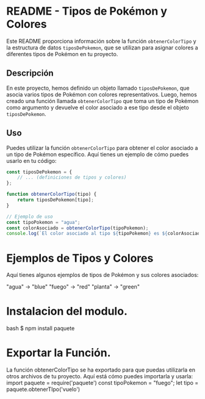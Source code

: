 # README - Tipos de Pokémon y Colores

Este README proporciona información sobre la función `obtenerColorTipo` y la estructura de datos `tiposDePokemon`, que se utilizan para asignar colores a diferentes tipos de Pokémon en tu proyecto.

## Descripción

En este proyecto, hemos definido un objeto llamado `tiposDePokemon`, que asocia varios tipos de Pokémon con colores representativos. Luego, hemos creado una función llamada `obtenerColorTipo` que toma un tipo de Pokémon como argumento y devuelve el color asociado a ese tipo desde el objeto `tiposDePokemon`.

## Uso

Puedes utilizar la función `obtenerColorTipo` para obtener el color asociado a un tipo de Pokémon específico. Aquí tienes un ejemplo de cómo puedes usarlo en tu código:

```javascript
const tiposDePokemon = {
    // ... (definiciones de tipos y colores)
};

function obtenerColorTipo(tipo) {
    return tiposDePokemon[tipo];
}

// Ejemplo de uso
const tipoPokemon = "agua";
const colorAsociado = obtenerColorTipo(tipoPokemon);
console.log(`El color asociado al tipo ${tipoPokemon} es ${colorAsociado
```

# Ejemplos de Tipos y Colores
Aquí tienes algunos ejemplos de tipos de Pokémon y sus colores asociados:

"agua" → "blue"
"fuego" → "red"
"planta" → "green"

# Instalacion del modulo.
bash
$ npm install paquete

# Exportar la Función.
La función obtenerColorTipo se ha exportado para que puedas utilizarla en otros archivos de tu proyecto. Aquí está cómo puedes importarla y usarla:
import paquete = require('paquete')
const tipoPokemon = "fuego";
let tipo = paquete.obtenerTIpo('vuelo')

